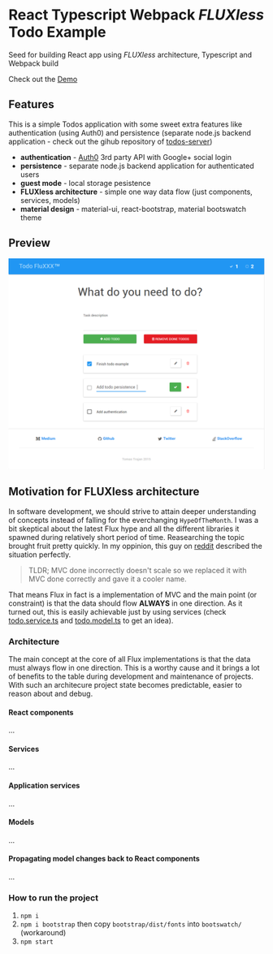 # React Typescript Webpack *FLUXless* Todo Example
Seed for building React app using *FLUXless* architecture, Typescript and Webpack build

Check out the [Demo](http://tomastrajan.github.io/react-typescript-webpack/)

## Features
This is a simple Todos application with some sweet extra features like authentication (using Auth0) and persistence (separate node.js backend application - check out the gihub repository of [todos-server](https://github.com/tomastrajan/todos-server))

* **authentication** - [Auth0](https://auth0.com/) 3rd party API with Google+ social login
* **persistence** - separate node.js backend application for authenticated users
* **guest mode** - local storage pesistence
* **FLUXless architecture** - simple one way data flow (just components, services, models)
* **material design** - material-ui, react-bootstrap, material bootswatch theme

## Preview 

![Components](/assets/screenshot.png?raw=true "React Typescript Webpack FLUXless Example")

## Motivation for FLUXless architecture
In software development, we should strive to attain deeper understanding of concepts instead of falling for the  everchanging `HypeOfTheMonth`. I was a bit skeptical about the latest Flux hype and all the different libraries it spawned during relatively short period of time. Reasearching the topic brought fruit pretty quickly. In my oppinion, this guy on [reddit](https://www.reddit.com/r/programming/comments/25nrb5/facebook_mvc_does_not_scale_use_flux_instead/) described the situation perfectly.


> TLDR; MVC done incorrectly doesn't scale so we replaced it with MVC done correctly and gave it a cooler name.


That means Flux in fact is a implementation of MVC and the main point (or constraint) is that the data should flow **ALWAYS** in one direction.
As it turned out, this is easily achievable just by using services (check 
[todo.service.ts](https://github.com/tomastrajan/react-typescript-webpack/blob/master/src/todo/todo.service.ts) and 
[todo.model.ts](https://github.com/tomastrajan/react-typescript-webpack/blob/master/src/todo/todo.model.ts) to get an idea). 


### Architecture
The main concept at the core of all Flux implementations is that the data must always flow in one direction. This is a worthy cause and it brings a lot of benefits to the table during development and maintenance of projects. With such an architecure project state becomes predictable, easier to reason about and debug. 


#### React components
...

#### Services
...

#### Application services
...

#### Models
...

#### Propagating model changes back to React components
...

### How to run the project
1. `npm i`
2. `npm i bootstrap` then copy `bootstrap/dist/fonts` into `bootswatch/` (workaround)
3. `npm start`
